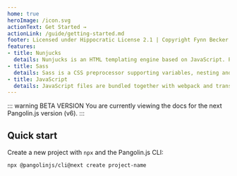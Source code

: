 ```yaml
---
home: true
heroImage: /icon.svg
actionText: Get Started →
actionLink: /guide/getting-started.md
footer: Licensed under Hippocratic License 2.1 | Copyright Fynn Becker
features:
- title: Nunjucks
  details: Nunjucks is an HTML templating engine based on JavaScript. Pangolin.js creates static HTML from Nunjucks files.
- title: Sass
  details: Sass is a CSS preprocessor supporting variables, nesting and mixins – among many other features.
- title: JavaScript
  details: JavaScript files are bundled together with webpack and transpiled with Babel and the env preset.
---
```


<!-- markdownlint-disable MD041 -->

::: warning BETA VERSION
You are currently viewing the docs for the next Pangolin.js version (v6).
:::

## Quick start

Create a new project with `npx` and the Pangolin.js CLI:

```bash
npx @pangolinjs/cli@next create project-name
```
